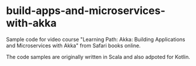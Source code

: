 # build-apps-and-microservices-with-akka

Sample code for video course "Learning Path: Akka: Building Applications and Microservices with Akka" from Safari books online.

The code samples are originally written in Scala and also adpoted for Kotlin.
